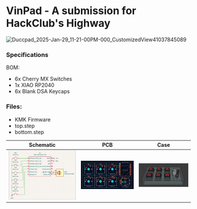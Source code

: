 # VinPad - A submission for HackClub's Highway
![Duccpad_2025-Jan-29_11-21-00PM-000_CustomizedView41037845089](https://github.com/user-attachments/assets/21300858-fc34-466f-8b79-2abc2fd9e564)  

### Specifications

BOM: 
- 6x Cherry MX Switches
- 1x XIAO RP2040
- 6x Blank DSA Keycaps

### Files:
- KMK Firmware
- top.step
- bottom.step

Schematic            |  PCB         |   Case
:-------------------------:|:-------------------------:|:-------------------------:|
![image](https://github.com/vindognz/vinpad/blob/33520f64c1eac58b32a8b16e1a8b2b23eca68f45/schem.png)    |  ![image](https://github.com/vindognz/vinpad/blob/33520f64c1eac58b32a8b16e1a8b2b23eca68f45/pcb.png)  | ![image](https://github.com/vindognz/vinpad/blob/33520f64c1eac58b32a8b16e1a8b2b23eca68f45/final.png)
